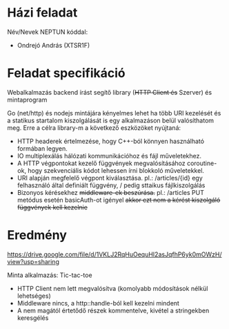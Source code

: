 # Házi feladat

Név/Nevek NEPTUN kóddal:
- Ondrejó András (XTSR1F)

# Feladat specifikáció
Webalkalmazás backend írást segítő library (~~HTTP Client és~~ Szerver) és mintaprogram

Go (net/http) és nodejs mintájára kényelmes lehet ha több URI kezelését és a statikus startalom kiszolgálását is egy alkalmazáson belül valósíthatom meg.
Erre a célra library-m a következő eszközöket nyújtaná:
* HTTP headerek értelmezése, hogy C++-ból könnyen használható formában legyen.
* IO multiplexálás hálózati kommunikációhoz és fájl műveletekhez.
* A HTTP végpontokat kezelő függvények megvalósításához coroutine-ok, hogy szekvenciális kódot lehessen írni blokkoló műveletekkel.
* URI alapján megfelelő végpont kiválasztása. pl.: /articles/{id} egy felhasználó által definiált függvény, / pedig sttaikus fájlkiszolgálás
* Bizonyos kérésekhez ~~middleware-ek beszúrása.~~ pl.: /articles PUT metódus esetén basicAuth-ot igényel ~~akkor ezt nem a kérést kiszolgáló függvények kell kezelnie~~

# Eredmény
https://drive.google.com/file/d/1VKLJ2RqHuOequHI2asJqfhP6yk0mOWzH/view?usp=sharing

Minta alkalmazás: Tic-tac-toe

* HTTP Client nem lett megvalósítva (komolyabb módosítások nélkül lehetséges)
* Middleware nincs, a http::handle-ból kell kezelni mindent
* A nem magától értetődő részek kommentelve, kivétel a stringekben keresgélés